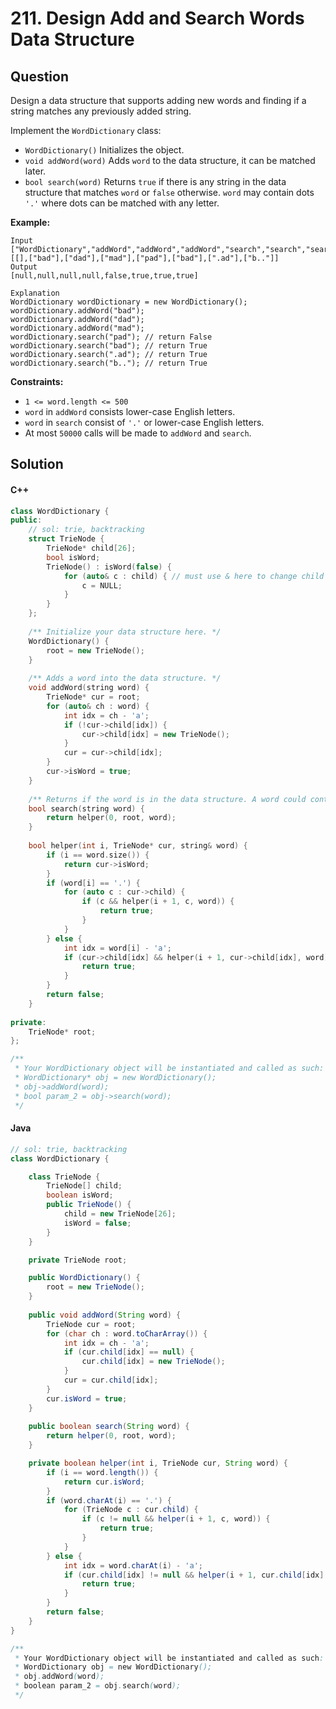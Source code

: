 # 211. Design Add and Search Words Data Structure

## Question

Design a data structure that supports adding new words and finding if a string matches any previously added string.

Implement the `WordDictionary` class:

* `WordDictionary()` Initializes the object.
* `void addWord(word)` Adds `word` to the data structure, it can be matched later.
* `bool search(word)` Returns `true` if there is any string in the data structure that matches `word` or `false` otherwise. `word` may contain dots `'.'` where dots can be matched with any letter.

**Example:**

```
Input
["WordDictionary","addWord","addWord","addWord","search","search","search","search"]
[[],["bad"],["dad"],["mad"],["pad"],["bad"],[".ad"],["b.."]]
Output
[null,null,null,null,false,true,true,true]

Explanation
WordDictionary wordDictionary = new WordDictionary();
wordDictionary.addWord("bad");
wordDictionary.addWord("dad");
wordDictionary.addWord("mad");
wordDictionary.search("pad"); // return False
wordDictionary.search("bad"); // return True
wordDictionary.search(".ad"); // return True
wordDictionary.search("b.."); // return True
```

**Constraints:**

* `1 <= word.length <= 500`
* `word` in `addWord` consists lower-case English letters.
* `word` in `search` consist of `'.'` or lower-case English letters.
* At most `50000` calls will be made to `addWord` and `search`.

## Solution

#### C++

```cpp
class WordDictionary {
public:
    // sol: trie, backtracking
    struct TrieNode {
        TrieNode* child[26];
        bool isWord;
        TrieNode() : isWord(false) {
            for (auto& c : child) { // must use & here to change child
                c = NULL;
            }
        }
    };
    
    /** Initialize your data structure here. */
    WordDictionary() {
        root = new TrieNode();
    }
    
    /** Adds a word into the data structure. */
    void addWord(string word) {
        TrieNode* cur = root;
        for (auto& ch : word) {
            int idx = ch - 'a';
            if (!cur->child[idx]) {
                cur->child[idx] = new TrieNode();
            }
            cur = cur->child[idx];
        }
        cur->isWord = true;
    }
    
    /** Returns if the word is in the data structure. A word could contain the dot character '.' to represent any one letter. */
    bool search(string word) {
        return helper(0, root, word);
    }
    
    bool helper(int i, TrieNode* cur, string& word) {
        if (i == word.size()) {
            return cur->isWord;
        }
        if (word[i] == '.') {
            for (auto c : cur->child) {
                if (c && helper(i + 1, c, word)) {
                    return true;
                }
            }
        } else {
            int idx = word[i] - 'a';
            if (cur->child[idx] && helper(i + 1, cur->child[idx], word)) {
                return true;
            }
        }
        return false;
    }
    
private:
    TrieNode* root;
};

/**
 * Your WordDictionary object will be instantiated and called as such:
 * WordDictionary* obj = new WordDictionary();
 * obj->addWord(word);
 * bool param_2 = obj->search(word);
 */
```

#### Java

```java
// sol: trie, backtracking
class WordDictionary {

    class TrieNode {
        TrieNode[] child;
        boolean isWord;
        public TrieNode() {
            child = new TrieNode[26];
            isWord = false;
        }
    }

    private TrieNode root;

    public WordDictionary() {
        root = new TrieNode();
    }
    
    public void addWord(String word) {
        TrieNode cur = root;
        for (char ch : word.toCharArray()) {
            int idx = ch - 'a';
            if (cur.child[idx] == null) {
                cur.child[idx] = new TrieNode();
            }
            cur = cur.child[idx];
        }
        cur.isWord = true;
    }
    
    public boolean search(String word) {
        return helper(0, root, word);
    }

    private boolean helper(int i, TrieNode cur, String word) {
        if (i == word.length()) {
            return cur.isWord;
        }
        if (word.charAt(i) == '.') {
            for (TrieNode c : cur.child) {
                if (c != null && helper(i + 1, c, word)) {
                    return true;
                }
            }
        } else {
            int idx = word.charAt(i) - 'a';
            if (cur.child[idx] != null && helper(i + 1, cur.child[idx], word)) {
                return true;
            }
        }
        return false;
    }
}

/**
 * Your WordDictionary object will be instantiated and called as such:
 * WordDictionary obj = new WordDictionary();
 * obj.addWord(word);
 * boolean param_2 = obj.search(word);
 */
```
